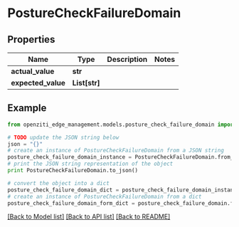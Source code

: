 # PostureCheckFailureDomain


## Properties
Name | Type | Description | Notes
------------ | ------------- | ------------- | -------------
**actual_value** | **str** |  | 
**expected_value** | **List[str]** |  | 

## Example

```python
from openziti_edge_management.models.posture_check_failure_domain import PostureCheckFailureDomain

# TODO update the JSON string below
json = "{}"
# create an instance of PostureCheckFailureDomain from a JSON string
posture_check_failure_domain_instance = PostureCheckFailureDomain.from_json(json)
# print the JSON string representation of the object
print PostureCheckFailureDomain.to_json()

# convert the object into a dict
posture_check_failure_domain_dict = posture_check_failure_domain_instance.to_dict()
# create an instance of PostureCheckFailureDomain from a dict
posture_check_failure_domain_form_dict = posture_check_failure_domain.from_dict(posture_check_failure_domain_dict)
```
[[Back to Model list]](../README.md#documentation-for-models) [[Back to API list]](../README.md#documentation-for-api-endpoints) [[Back to README]](../README.md)


